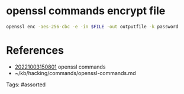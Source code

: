 # openssl commands encrypt file
```bash
openssl enc -aes-256-cbc -e -in $FILE -out outputfile -k password
```

# References
- [20221003150801](/zet/20221003150801/) openssl commands
- ~/kb/hacking/commands/openssl-commands.md

Tags:
    #assorted

